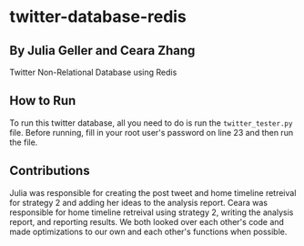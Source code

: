# twitter-database-redis
## By Julia Geller and Ceara Zhang
Twitter Non-Relational Database using Redis

## How to Run
To run this twitter database, all you need to do is run the `twitter_tester.py` file. Before running, fill in your root user's password on line 23 and then run the file.

## Contributions
Julia was responsible for creating the post tweet and home timeline retreival for strategy 2 and adding her ideas to the analysis report. Ceara was responsible for home timeline retreival using strategy 2, writing the analysis report, and reporting results. We both looked over each other's code and made optimizations to our own and each other's functions when possible.